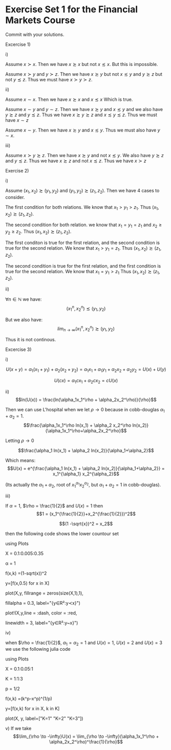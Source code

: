 # Exercise Set 1 for the Financial Markets Course

Commit with your solutions.

Excercise 1)

i)

Assume $x \succ x$. Then we have $x \succsim x$ but not $x \precsim x$. But this is impossible.

Assume $x \succ y$ and $y \succ z$. Then we have $x \succsim y$ but not $x \precsim y$ and $y \succsim z$ but not $y \precsim z$. Thus we must have $x \succ y \succ z$.

ii)

Assume $x \sim x$. Then we have $x \succsim x$ and $x \precsim x$ Which is true.

Assume $x \sim y$ and $y \sim z$. Then we have $x \succsim y$ and $x \precsim y$ and we also have $y \succsim z$ and $y \precsim z$. Thus we have $x \succsim y \succsim z$ and $x \precsim y \precsim z$. Thus we must have $x \sim z$

Assume $x \sim y$. Then we have $x \succsim y$ and $x \precsim y$. Thus we must also have $y \sim x$.

iii)

Assume $x \succ y \succsim z$. Then we have $x \succsim y$ and not $x \precsim y$. We also have $y \succsim z$ and $y \precsim z$. Thus we have $x \succsim z$ and not $x \precsim z$. Thus we have 
$x \succ z$

Exercise 2)

i)

Assume $(x_1,x_2) \succsim (y_1,y_2)$ and $(y_1,y_2) \succsim (z_1,z_2)$. Then we have 4 cases to consider.

The first condition for both relations. We know that $x_1 > y_1 > z_1$. Thus $(x_1,x_2) \succsim (z_1,z_2)$.

The second condition for both relation. we know that $x_1 = y_1 = z_1$ and $x_2 \geq y_2 \geq z_2$. Thus $(x_1,x_2) \succsim (z_1,z_2)$.

The first conditon is true for the first relation, and the second condition is true for the second relation. We know that $x_1 > y_1 = z_1$. Thus $(x_1,x_2) \succsim (z_1,z_2)$.

The second condition is true for the first relation, and the first condition is true for the second relation. We know that $x_1 = y_1 > z_1$ Thus $(x_1,x_2) \succsim (z_1,z_2)$.

ii)

$\forall n \in \mathbb{N}$ we have:
$$(x_1^n,x_2^n) \precsim (y_1,y_2)$$

But we also have:
$$lim_{n \rightarrow \infty}(x_1^n,x_2^n) \succsim (y_1,y_2)$$

Thus it is not continous.

Excercise 3)

i)

$$U(x+y) = \alpha_1(x_1 + y_1) + \alpha_2(x_2+y_2) =  \alpha_1 x_1 +  \alpha_1 y_1 +  \alpha_2 x_2 +  \alpha_2 y_2 = U(x) + U(y)$$

$$U(cx) = \alpha_1 cx_1 + \alpha_2 cx_2 = cU(x)$$

ii)
$$ln(U(x)) = \frac{ln(\alpha_1x_1^\rho + \alpha_2x_2^\rho)}{\rho}$$

Then we can use L'hospital when we let $\rho \rightarrow 0$ because in cobb-douglas $\alpha_1 + \alpha_2 = 1$.
$$\frac{\alpha_1x_1^\rho ln(x_1) + \alpha_2 x_2^\rho ln(x_2)}{\alpha_1x_1^\rho+\alpha_2x_2^\rho}$$

Letting $\rho \rightarrow 0$

$$\frac{\alpha_1 ln(x_1) + \alpha_2 ln(x_2)}{\alpha_1+\alpha_2}$$

Which means:
$$U(x) = e^{\frac{\alpha_1 ln(x_1) + \alpha_2 ln(x_2)}{\alpha_1+\alpha_2}} = x_1^{\alpha_1} x_2^{\alpha_2}$$

(Its actually the $\alpha_1 + \alpha_2$, root of $x_1^{\alpha_1} x_2^{\alpha_2}$, but $\alpha_1 + \alpha_2 = 1$ in cobb-douglas).

iii)

If $\alpha = 1$, $\rho = \frac{1}{2}$ and $U(x) = 1$ then
$$1 = (x_1^{\frac{1}{2}}+x_2^{\frac{1}{2}})^2$$

$$(1 -\sqrt{x})^2 = x_2$$

then the following code shows the lower countour set

using Plots

X = 0.1:0.005:0.35     

α = 1

f(x,k) =(1-sqrt(x))^2

y=[f(x,0.5) for x in X]

plot(X,y, fillrange = zeros(size(X,1),1), 

fillalpha = 0.3, label="{y∈R²:y≺x}")

plot!(X,y,line = :dash, color = :red, 

linewidth = 3, label="{y∈R²:y~x}")

iv)

when $\rho = \frac{1}{2}$, $\alpha_1 = \alpha_2 = 1$ and $U(x)= 1$, $U(x)= 2$ and $U(x)= 3$ we use the following julia code


using Plots

X = 0.1:0.05:1

K = 1:1:3

p = 1/2

f(x,k) =(k^p-x^p)^(1/p)

y=[f(x,k) for x in X, k in K]

plot(X, y, label=["K=1" "K=2" "K=3"])


v)
If we take
$$\lim_{\rho \to -\infty}U(x) = \lim_{\rho \to -\infty}(\alpha_1x_1^\rho + \alpha_2x_2^\rho)^\frac{1}{\rho}$$






